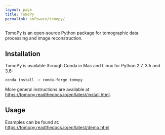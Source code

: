 ```yaml
---
layout: page
title: TomoPy
permalink: software/tomopy/
---
```


TomoPy is an open-source Python package for tomographic data processing and image reconstruction.

## Installation

TomoPy is available through Conda in Mac and Linux for Python 2.7, 3.5 and 3.6:

```bash
conda install -c conda-forge tomopy
```

More general instructions are available at <https://tomopy.readthedocs.io/en/latest/install.html>.

## Usage

Examples can be found at: <https://tomopy.readthedocs.io/en/latest/demo.html>.
